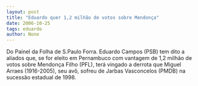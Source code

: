 ```yaml
---
layout: post
title: "Eduardo quer 1,2 milhão de votos sobre Mendonça"
date: 2006-10-25
tags: eduardo
author: None
---
```

Do Painel da Folha de S.Paulo
Forra. Eduardo Campos (PSB) tem dito a aliados que, se for eleito em Pernambuco com vantagem de 1,2 milhão de votos sobre Mendonça Filho (PFL), terá vingado a derrota que Miguel Arraes (1916-2005), seu avô, sofreu de Jarbas Vasconcelos (PMDB) na sucessão estadual de 1998.  
